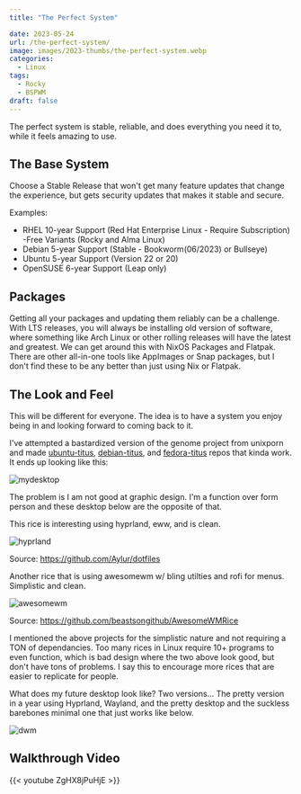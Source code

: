 ```yaml
---
title: "The Perfect System"

date: 2023-05-24
url: /the-perfect-system/
image: images/2023-thumbs/the-perfect-system.webp
categories:
  - Linux
tags:
  - Rocky
  - BSPWM
draft: false
---
```

The perfect system is stable, reliable, and does everything you need it to, while it feels amazing to use.
<!--more-->

## The Base System

Choose a Stable Release that won't get many feature updates that change the experience, but gets security updates that makes it stable and secure.

Examples:

- RHEL 10-year Support (Red Hat Enterprise Linux - Require Subscription) 
  -Free Variants (Rocky and Alma Linux)
- Debian 5-year Support (Stable - Bookworm(06/2023) or Bullseye)
- Ubuntu 5-year Support (Version 22 or 20)
- OpenSUSE 6-year Support (Leap only)

## Packages

Getting all your packages and updating them reliably can be a challenge. With LTS releases, you will always be installing old version of software, where something like Arch Linux or other rolling releases will have the latest and greatest. We can get around this with NixOS Packages and Flatpak. There are other all-in-one tools like AppImages or Snap packages, but I don't find these to be any better than just using Nix or Flatpak.

## The Look and Feel

This will be different for everyone. The idea is to have a system you enjoy being in and looking forward to coming back to it.

I've attempted a bastardized version of the genome project from unixporn and made [ubuntu-titus](https://github.com/ChrisTitusTech/ubuntu-titus), [debian-titus](https://github.com/ChrisTitusTech/Debian-titus), and [fedora-titus](https://github.com/ChrisTitusTech/Fedora-Titus) repos that kinda work. It ends up looking like this:

![mydesktop](/images/2023/the-perfect-system/fedora-mydesktop.webp)

The problem is I am not good at graphic design. I'm a function over form person and these desktop below are the opposite of that.

This rice is interesting using hyprland, eww, and is clean.

![hyprland](/images/2023/the-perfect-system/fedora-hyprland-eww.webp)

Source: <https://github.com/Aylur/dotfiles>

Another rice that is using awesomewm w/ bling utilties and rofi for menus. Simplistic and clean.

![awesomewm](/images/2023/the-perfect-system/awesomewm-bling-rofi.webp)

Source: <https://github.com/beastsongithub/AwesomeWMRice>

I mentioned the above projects for the simplistic nature and not requiring a TON of dependancies. Too many rices in Linux require 10+ programs to even function, which is bad design where the two above look good, but don't have tons of problems. I say this to encourage more rices that are easier to replicate for people.

What does my future desktop look like? Two versions... The pretty version in a year using Hyprland, Wayland, and the pretty desktop and the suckless barebones minimal one that just works like below.

![dwm](/images/2023/the-perfect-system/dwm.webp)

## Walkthrough Video

{{< youtube ZgHX8jPuHjE >}}
